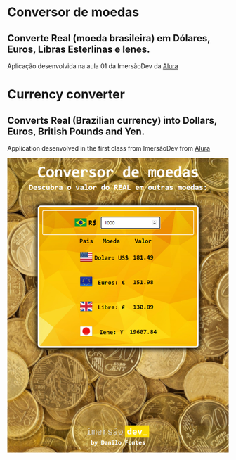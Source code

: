 # Conversor de moedas

## Converte Real (moeda brasileira) em Dólares, Euros, Libras Esterlinas e Ienes.
Aplicação desenvolvida na aula 01 da ImersãoDev da [Alura](https://www.alura.com.br/)

# Currency converter

## Converts Real (Brazilian currency) into Dollars, Euros, British Pounds and Yen.
Application desenvolved in the first class from ImersãoDev from [Alura](https://www.alura.com.br/)



![Screenshot](CurrenciesConverter.png)

